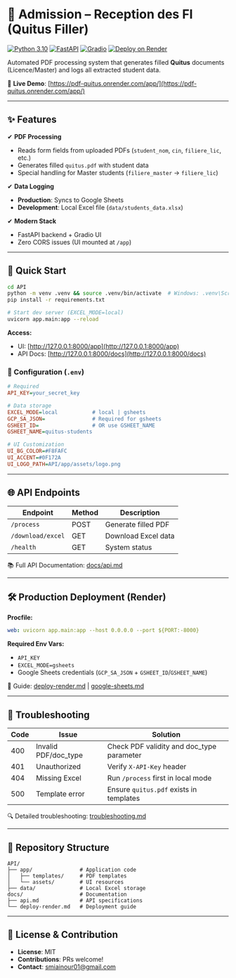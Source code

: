 
# 📄 Admission – Reception des FI (Quitus Filler)  

[![Python 3.10](https://img.shields.io/badge/Python-3.10-blue?logo=python)](https://python.org)
[![FastAPI](https://img.shields.io/badge/FastAPI-0.116-green?logo=fastapi)](https://fastapi.tiangolo.com)
[![Gradio](https://img.shields.io/badge/Gradio-3.x-orange?logo=gradio)](https://gradio.app)
[![Deploy on Render](https://img.shields.io/badge/Deploy-Render-000000?logo=render)](https://render.com)

Automated PDF processing system that generates filled **Quitus** documents (Licence/Master) and logs all extracted student data.

🔗 **Live Demo**: [https://pdf-quitus.onrender.com/app/](https://pdf-quitus.onrender.com/app/)

---

## ✨ Features

✔ **PDF Processing**  
- Reads form fields from uploaded PDFs (`student_nom`, `cin`, `filiere_lic`, etc.)  
- Generates filled `quitus.pdf` with student data  
- Special handling for Master students (`filiere_master` → `filiere_lic`)  

✔ **Data Logging**  
- **Production**: Syncs to Google Sheets  
- **Development**: Local Excel file (`data/students_data.xlsx`)  

✔ **Modern Stack**  
- FastAPI backend + Gradio UI  
- Zero CORS issues (UI mounted at `/app`)  

---

## 🚀 Quick Start

```bash
cd API
python -m venv .venv && source .venv/bin/activate  # Windows: .venv\Scripts\activate
pip install -r requirements.txt

# Start dev server (EXCEL_MODE=local)
uvicorn app.main:app --reload
```

**Access:**  
- UI: [http://127.0.0.1:8000/app](http://127.0.0.1:8000/app)  
- API Docs: [http://127.0.0.1:8000/docs](http://127.0.0.1:8000/docs)  

### 🔧 Configuration (`.env`)
```ini
# Required
API_KEY=your_secret_key

# Data storage
EXCEL_MODE=local           # local | gsheets
GCP_SA_JSON=               # Required for gsheets
GSHEET_ID=                 # OR use GSHEET_NAME
GSHEET_NAME=quitus-students

# UI Customization
UI_BG_COLOR=#F8FAFC
UI_ACCENT=#0F172A
UI_LOGO_PATH=API/app/assets/logo.png
```

---

## 🌐 API Endpoints

| Endpoint | Method | Description |
|----------|--------|-------------|
| `/process` | POST | Generate filled PDF |
| `/download/excel` | GET | Download Excel data |
| `/health` | GET | System status |

📚 Full API Documentation: [docs/api.md](docs/api.md)

---

## 🛠 Production Deployment (Render)

**Procfile:**
```yaml
web: uvicorn app.main:app --host 0.0.0.0 --port ${PORT:-8000}
```

**Required Env Vars:**
- `API_KEY`
- `EXCEL_MODE=gsheets` 
- Google Sheets credentials (`GCP_SA_JSON` + `GSHEET_ID`/`GSHEET_NAME`)

📘 Guide: [deploy-render.md](docs/deploy-render.md) | [google-sheets.md](docs/google-sheets.md)

---

## 🚨 Troubleshooting

| Code | Issue | Solution |
|------|-------|----------|
| 400 | Invalid PDF/doc_type | Check PDF validity and doc_type parameter |
| 401 | Unauthorized | Verify `X-API-Key` header |
| 404 | Missing Excel | Run `/process` first in local mode |
| 500 | Template error | Ensure `quitus.pdf` exists in templates |

🔍 Detailed troubleshooting: [troubleshooting.md](docs/troubleshooting.md)

---

## 📂 Repository Structure

```
API/
├── app/               # Application code
│   ├── templates/     # PDF templates
│   └── assets/        # UI resources
├── data/              # Local Excel storage
docs/                  # Documentation
├── api.md             # API specifications
└── deploy-render.md   # Deployment guide
```

---

## 📜 License & Contribution

- **License**: MIT
- **Contributions**: PRs welcome!
- **Contact**: [smiainour01@gmail.com](mailto:smiainour01@gmail.com)
